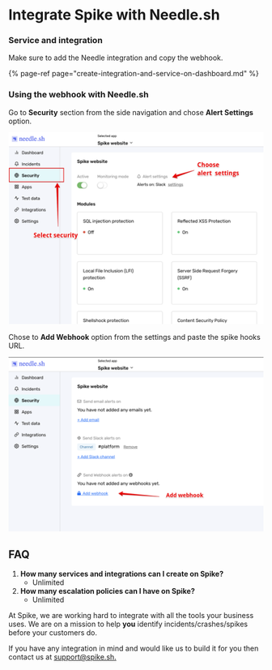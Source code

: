 # Integrate Spike with Needle.sh

### Service and integration

Make sure to add the Needle integration and copy the webhook. 

{% page-ref page="create-integration-and-service-on-dashboard.md" %}



### Using the webhook with Needle.sh

Go to **Security** section from the side navigation and chose **Alert Settings** option.

![Choose Alert Settings](../.gitbook/assets/needle-1.png)





Chose to **Add Webhook** option from the settings and paste the spike hooks URL.

![Choose Webhook](../.gitbook/assets/needle-2.png)



## FAQ

1. **How many services and integrations can I create on Spike?**
   * Unlimited
2. **How many escalation policies can I have on Spike?**
   * Unlimited

At Spike, we are working hard to integrate with all the tools your business uses. We are on a mission to help **you** identify incidents/crashes/spikes before your customers do.

If you have any integration in mind and would like us to build it for you then contact us at [support@spike.sh.](mailto:support@spike.sh)

